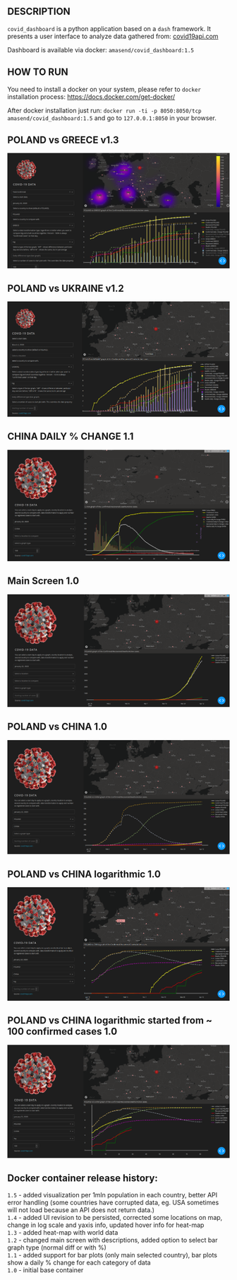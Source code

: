 ## DESCRIPTION
`covid_dashboard` is a python application based on a `dash` framework.
It presents a user interface to analyze data gathered from:
[covid19api.com](https://documenter.getpostman.com/view/10808728/SzS8rjbc?version=latest)

Dashboard is available via docker: `amasend/covid_dashboard:1.5`  

## HOW TO RUN

You need to install a docker on your system, please refer to `docker` installation process:
 https://docs.docker.com/get-docker/  

After docker installation just run:
`docker run -ti -p 8050:8050/tcp amasend/covid_dashboard:1.5`
and go to `127.0.0.1:8050` in your browser.


## POLAND vs GREECE v1.3
![image](https://raw.githubusercontent.com/amasend/covid_dashboard/master/screens/poland_greece_1.3.png)

## POLAND vs UKRAINE v1.2
![image](https://raw.githubusercontent.com/amasend/covid_dashboard/master/screens/poland_ukraine_1.2.png)


## CHINA DAILY % CHANGE 1.1
![image](https://raw.githubusercontent.com/amasend/covid_dashboard/master/screens/china_pct_daily_change.png)

## Main Screen 1.0
![image](https://raw.githubusercontent.com/amasend/covid_dashboard/master/screens/main.png)

## POLAND vs CHINA 1.0
![image](https://raw.githubusercontent.com/amasend/covid_dashboard/master/screens/poland_china.png)

## POLAND vs CHINA logarithmic 1.0
![image](https://raw.githubusercontent.com/amasend/covid_dashboard/master/screens/poland_china_log.png)

## POLAND vs CHINA logarithmic started from ~ 100 confirmed cases 1.0
![image](https://raw.githubusercontent.com/amasend/covid_dashboard/master/screens/poland_china_log_100.png)

## Docker container release history:
`1.5` - added visualization per 1mln population in each country, better API error handling (some countries have corrupted data,
eg. USA sometimes will not load because an API does not return data.)  
`1.4` - added UI revision to be persisted, corrected some locations on map, change in log scale and yaxis info, updated hover info for heat-map  
`1.3` - added heat-map with world data  
`1.2` - changed main screen with descriptions, added option to select bar graph type (normal diff or with %)  
`1.1` - added support for bar plots (only main selected country), 
bar plots show a daily % change for each category of data  
`1.0` - initial base container